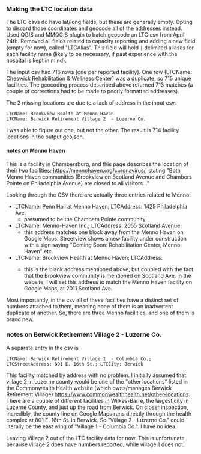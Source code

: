 ### Making the LTC location data

The LTC csvs do have lat/long fields, but these are generally empty. Opting to discard those coordinates and geocode all of the addresses instead. Used QGIS and MMQGIS plugin to batch geocode an LTC csv from April 24th. Removed all fields related to capacity reporting and adding a new field (empty for now), called "LTCAlias". This field will hold `|` delimited aliases for each facility name (likely to be necessary, if past experience with the hospital is kept in mind).

The input csv had 716 rows (one per reported facility). One row (LTCName: Cheswick Rehabilitation & Wellness Center) was a duplicate, so 715 unique facilities. The geocoding process described above returned 713 matches (a couple of corrections had to be made to poorly formatted addresses).

The 2 missing locations are due to a lack of address in the input csv.

    LTCName: Brookview Health at Menno Haven
    LTCName: Berwick Retirement Village 2  - Luzerne Co.

I was able to figure out one, but not the other. The result is 714 facility locations in the output geojson.

#### notes on Menno Haven

This is a facility in Chambersburg, and this page describes the location of their two facilities: https://mennohaven.org/coronavirus/, stating "Both Menno Haven communities (Brookview on Scotland Avenue and Chambers Pointe on Philadelphia Avenue) are closed to all visitors..."

Looking through the CSV there are actually three entries related to Menno:

- LTCName: Penn Hall at Menno Haven; LTCAddress: 1425 Philadelphia Ave.
    - presumed to be the Chambers Pointe community
- LTCName: Menno-Haven Inc.; LTCAddress: 2055 Scotland Avenue
    - this address matches one block away from the Menno Haven on Google Maps. Streetview shows a new facility under construction with a sign saying "Coming Soon: Rehabilitation Center, Menno Haven" etc.
- LTCName: Brookview Health at Menno Haven; LTCAddress: <blank>
    - this is the blank address mentioned above, but coupled with the fact that the Brookview community is mentioned on Scotland Ave. in the website, I will set this address to match the Menno Haven facility on Google Maps, at 2011 Scotland Ave.

Most importantly, in the csv all of these facilities have a distinct set of numbers attached to them, meaning none of them is an inadvertent duplicate of another. So, there are three Menno facilities, and one of them is brand new.

### notes on Berwick Retirement Village 2 - Luzerne Co.

A separate entry in the csv is

    LTCName: Berwick Retirement Village 1  - Columbia Co.; LTCStreetAddress: 801 E. 16th St.; LTCCity: Berwick

This facility matched by address with no problem. I initially assumed that village 2 in Luzerne county would be one of the "other locations" listed in the Commonwealth Health website (which owns/manages Berwick Retirement Village) https://www.commonwealthhealth.net/other-locations. There are a couple of different facilities in Wilkes-Barre, the largest city in Luzerne County, and just up the road from Berwick. On closer inspection, incredibly, the county line on Google Maps runs directly through the health complex at 801 E. 16th St. in Berwick. So "Village 2 - Luzerne Co." could literally be the east wing of "Village 1 - Columbia Co.". I have no idea.

Leaving Village 2 out of the LTC facility data for now. This is unfortunate because village 2 does have numbers reported, while village 1 does not.

